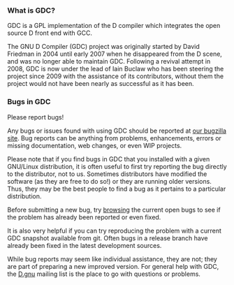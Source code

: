 [//]: # (Permission is granted to make and distribute verbatim copies)
[//]: # (of this entire document without royalty provided the)
[//]: # (copyright notice and this permission notice are preserved.)

### What is GDC? ###

GDC is a GPL implementation of the D compiler which integrates the open
source D front end with GCC.

The GNU D Compiler (GDC) project was originally started by David Friedman
in 2004 until early 2007 when he disappeared from the D scene, and was no
longer able to maintain GDC.  Following a revival attempt in 2008, GDC is
now under the lead of Iain Buclaw who has been steering the project since
2009 with the assistance of its contributors, without them the project
would not have been nearly as successful as it has been.

### Bugs in GDC ###

Please report bugs!

Any bugs or issues found with using GDC should be reported at [our bugzilla
site][bugzilla].  Bug reports can be anything from problems, enhancements,
errors or missing documentation, web changes, or even WIP projects.

Please note that if you find bugs in GDC that you installed with a given
GNU/Linux distribution, it is often useful to first try reporting the bug
directly to the distributor, not to us.  Sometimes distributors have
modified the software (as they are free to do so!) or they are running
older versions.  Thus, they may be the best people to find a bug as it
pertains to a particular distribution.

Before submitting a new bug, try [browsing][openbugs] the current open
bugs to see if the problem has already been reported or even fixed.

It is also very helpful if you can try reproducing the problem with a
current GDC snapshot available from git.  Often bugs in a release branch
have already been fixed in the latest development sources.

While bug reports may seem like individual assistance, they are not; they
are part of preparing a new improved version.  For general help with GDC,
the [D.gnu][mailinglist] mailing list is the place to go with questions
or problems.

[bugzilla]: http://bugzilla.gdcproject.org
[openbugs]: http://bugzilla.gdcproject.org/describecomponents.cgi
[mailinglist]: http://forum.dlang.org/group/D.gnu


